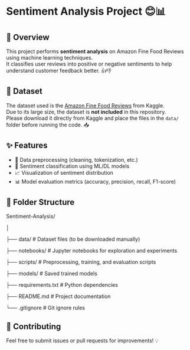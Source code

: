 # Sentiment Analysis Project 😊📊

## 🚀 Overview
This project performs **sentiment analysis** on Amazon Fine Food Reviews using machine learning techniques.  
It classifies user reviews into positive or negative sentiments to help understand customer feedback better. 👍👎

## 📂 Dataset
The dataset used is the 
[Amazon Fine Food Reviews](https://www.kaggle.com/datasets/snap/amazon-fine-food-reviews) from Kaggle.  
Due to its large size, the dataset is **not included** in this repository.  
Please download it directly from Kaggle and place the files in the `data/` folder before running the code. 📥

## ✨ Features
- 🧹 Data preprocessing (cleaning, tokenization, etc.)  
- 🤖 Sentiment classification using ML/DL models  
- 📈 Visualization of sentiment distribution  
- 📊 Model evaluation metrics (accuracy, precision, recall, F1-score)

## 📁 Folder Structure
Sentiment-Analysis/

│

├── data/ # Dataset files (to be downloaded manually)

├── notebooks/ # Jupyter notebooks for exploration and experiments

├── scripts/ # Preprocessing, training, and evaluation scripts

├── models/ # Saved trained models

├── requirements.txt # Python dependencies

├── README.md # Project documentation

└── .gitignore # Git ignore rules


## 🤝 Contributing
Feel free to submit issues or pull requests for improvements! 💡


